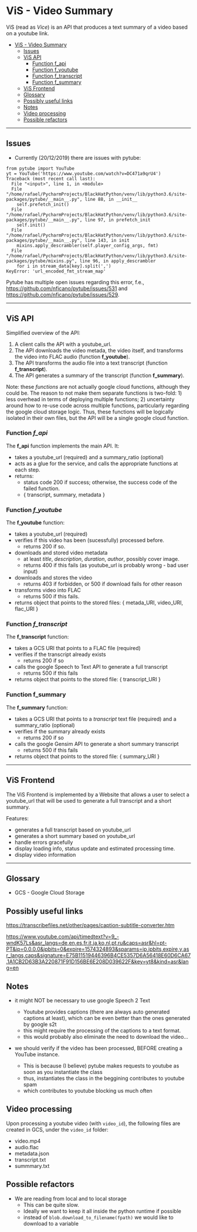 # ViS - Video Summary

ViS (read as *Vice*) is an API that produces a text summary of a video based on a youtube link.

- [ViS - Video Summary](#vis---video-summary)
  - [Issues](#issues)
  - [ViS API](#vis-api)
    - [Function f_api](#function-fapi)
    - [Function f_youtube](#function-fyoutube)
    - [Function f_transcript](#function-ftranscript)
    - [Function f_summary](#function-fsummary)
  - [ViS Frontend](#vis-frontend)
  - [Glossary](#glossary)
  - [Possibly useful links](#possibly-useful-links)
  - [Notes](#notes)
  - [Video processing](#video-processing)
  - [Possible refactors](#possible-refactors)


<hr />

## Issues

* Currently (20/12/2019) there are issues with pytube:
```
from pytube import YouTube
yt = YouTube('https://www.youtube.com/watch?v=DC471a9qrU4')
Traceback (most recent call last):
  File "<input>", line 1, in <module>
  File "/home/rafael/PycharmProjects/BlackHatPython/venv/lib/python3.6/site-packages/pytube/__main__.py", line 88, in __init__
    self.prefetch_init()
  File "/home/rafael/PycharmProjects/BlackHatPython/venv/lib/python3.6/site-packages/pytube/__main__.py", line 97, in prefetch_init
    self.init()
  File "/home/rafael/PycharmProjects/BlackHatPython/venv/lib/python3.6/site-packages/pytube/__main__.py", line 143, in init
    mixins.apply_descrambler(self.player_config_args, fmt)
  File "/home/rafael/PycharmProjects/BlackHatPython/venv/lib/python3.6/site-packages/pytube/mixins.py", line 96, in apply_descrambler
    for i in stream_data[key].split(',')
KeyError: 'url_encoded_fmt_stream_map'
```

Pytube has multiple open issues regarding this error, f.e., https://github.com/nficano/pytube/issues/531 and https://github.com/nficano/pytube/issues/529.



<hr />


## ViS API

Simplified overview of the API:

1. A client calls the API with a youtube_url.
2. The API downloads the video metada, the video itself, and transforms the video into FLAC audio (function **f_youtube**).
3. The API transforms the audio file into a text transcript (function **f_transcript**).
4. The API generates a summary of the transcript (function **f_summary**).

Note: these *functions* are not actually google cloud functions, although they could be. The reason to not make them separate functions is two-fold: 1) less overhead in terms of deploying multiple functions; 2) uncertainty around how to re-use code across multiple functions, particularly regarding the google cloud storage logic. Thus, these functions will be logically isolated in their own files, but the API will be a single google cloud function. 

### Function *f_api*

The **f_api** function implements the main API. It:
  * takes a youtube_url (required) and a summary_ratio (optional)
  * acts as a glue for the service, and calls the appropriate functions at each step.
  * returns:
    * status code 200 if success; otherwise, the success code of the failed function.
    * { transcript, summary, metadata }

### Function *f_youtube*

The **f_youtube** function:
  * takes a youtube_url (required)
  * verifies if this video has been (sucessfully) processed before. 
    * returns 200 if so. 
  * downloads and stored video metadata
    * at least *title*, *description*, *duration*, *author*, possibly cover image.
    * returns 400 if this fails (as youtube_url is probably wrong - bad user input)
  * downloads and stores the video
    * returns 403 if forbidden, or 500 if download fails for other reason
  * transforms video into FLAC
    * returns 500 if this fails.
  * returns object that points to the stored files: { metada_URI, video_URI, flac_URI }

### Function *f_transcript*

The **f_transcript** function:
  * takes a GCS URI that points to a FLAC file (required)
  * verifies if the transcript already exists
    * returns 200 if so
  * calls the google Speech to Text API to generate a full transcript
    * returns 500 if this fails
  * returns object that points to the stored file: { transcript_URI }

### Function **f_summary**

The **f_summary** function:
  * takes a GCS URI that points to a *transcript* text file (required) and a summary_ratio (optional)
  * verifies if the summary already exists
    * returns 200 if so
  * calls the google Gensim API to generate a short summary transcript
    * returns 500 if this fails
  * returns object that points to the stored file: { summary_URI }


<hr />


## ViS Frontend

The ViS Frontend is implemented by a Website that allows a user to select a youtube_url that will be used to generate a full transcript and a short summary.

Features:
  * generates a full transcript based on youtube_url
  * generates a short summary based on youtube_url
  * handle errors gracefully
  * display loading info, status update and estimated processing time.
  * display video information


<hr />


## Glossary

* GCS - Google Cloud Storage

## Possibly useful links

https://transcribefiles.net/other/pages/caption-subtitle-converter.htm

https://www.youtube.com/api/timedtext?v=9_-wndK57Ls&asr_langs=de,en,es,fr,it,ja,ko,nl,pt,ru&caps=asr&hl=pt-PT&ip=0.0.0.0&ipbits=0&expire=1574324893&sparams=ip,ipbits,expire,v,asr_langs,caps&signature=E75B11519446396B4CE5357D6A56418E60D6CA67.1A1CB2D63B3A220871F91D156BE6E208D039622F&key=yt8&kind=asr&lang=en


## Notes

* it might NOT be necessary to use google Speech 2 Text
  * Youtube provides captions (there are always auto generated captions at least), which can be even better than the ones generated by google s2t
  * this might require the processing of the captions to a text format.
  * this would probably also eliminate the need to download the video...

* we should verify if the video has been processed, BEFORE creating a YouTube instance. 
  * This is because (I believe) pytube makes requests to youtube as soon as you instantiate the class
  * thus, instantiates the class in the beggining contributes to youtube spam
  * which contributes to youtube blocking us much often

## Video processing 

Upon processing a youtube video (with `video_id`), the following files are created in GCS, under the `video_id` folder:
  * video.mp4
  * audio.flac
  * metadata.json
  * transcript.txt
  * summmary.txt


## Possible refactors

* We are reading from local and to local storage
  * This can be quite slow.
  * Ideally we want to keep it all inside the python runtime if possible
  * instead of `blob.download_to_filename(fpath)` we would like to download to a variable
